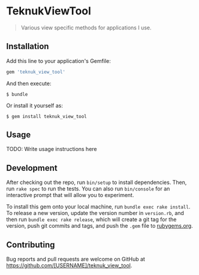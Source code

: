 # TeknukViewTool

> Various view specific methods for applications I use.

## Installation

Add this line to your application's Gemfile:

```ruby
gem 'teknuk_view_tool'
```

And then execute:

    $ bundle

Or install it yourself as:

    $ gem install teknuk_view_tool

## Usage

TODO: Write usage instructions here

## Development

After checking out the repo, run `bin/setup` to install dependencies. Then, run `rake spec` to run the tests. You can also run `bin/console` for an interactive prompt that will allow you to experiment.

To install this gem onto your local machine, run `bundle exec rake install`. To release a new version, update the version number in `version.rb`, and then run `bundle exec rake release`, which will create a git tag for the version, push git commits and tags, and push the `.gem` file to [rubygems.org](https://rubygems.org).

## Contributing

Bug reports and pull requests are welcome on GitHub at https://github.com/[USERNAME]/teknuk_view_tool.
